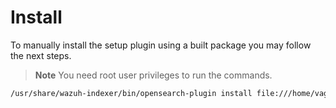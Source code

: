 # Install

To manually install the setup plugin using a built package you may follow the next steps.

>**Note** You need root user privileges to run the commands.


```bash
/usr/share/wazuh-indexer/bin/opensearch-plugin install file:///home/vagrant/wazuh-indexer-setup-5.0.0.0.zip
```
